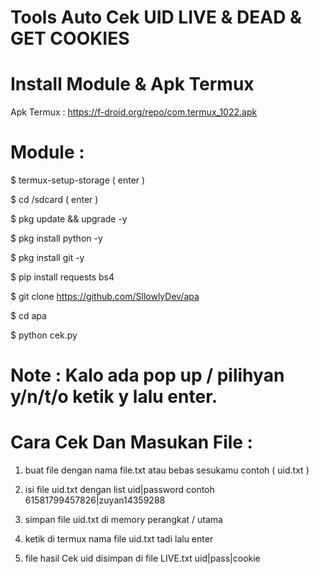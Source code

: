 # Tools Auto Cek UID LIVE & DEAD & GET COOKIES

# Install Module & Apk Termux
Apk Termux :
https://f-droid.org/repo/com.termux_1022.apk

# Module :

$ termux-setup-storage ( enter )

$ cd /sdcard ( enter )

$ pkg update && upgrade -y

$ pkg install python -y

$ pkg install git -y

$ pip install requests bs4

$ git clone https://github.com/SllowlyDev/apa

$ cd apa

$ python cek.py

# Note : Kalo ada pop up / pilihyan y/n/t/o ketik y lalu enter.

# Cara Cek Dan Masukan File :
1. buat file dengan nama file.txt atau bebas sesukamu contoh ( uid.txt )

2. isi file uid.txt dengan list uid|password contoh 
61581799457826|zuyan14359288

3. simpan file uid.txt di memory perangkat / utama

4. ketik di termux nama file uid.txt tadi lalu enter

5. file hasil Cek uid disimpan di file LIVE.txt uid|pass|cookie